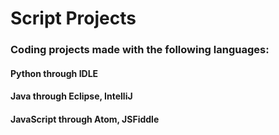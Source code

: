 # Script Projects
### Coding projects made with the following languages:

#### Python through IDLE

#### Java through Eclipse, IntelliJ

#### JavaScript through Atom, JSFiddle
